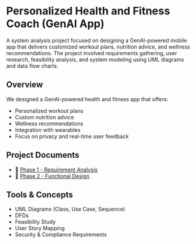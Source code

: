# Personalized Health and Fitness Coach (GenAI App)

A system analysis project focused on designing a GenAI-powered mobile app that delivers customized workout plans, nutrition advice, and wellness recommendations. The project involved requirements gathering, user research, feasibility analysis, and system modeling using UML diagrams and data flow charts.

## Overview

We designed a GenAI-powered health and fitness app that offers:
- Personalized workout plans
- Custom nutrition advice
- Wellness recommendations
- Integration with wearables
- Focus on privacy and real-time user feedback

## Project Documents

- 📄 [Phase 1 - Requirement Analysis](./Phase-1.pdf)
- 📄 [Phase 2 - Functional Design](./Phase-2.pdf)

## Tools & Concepts

- UML Diagrams (Class, Use Case, Sequence)
- DFDs
- Feasibility Study
- User Story Mapping
- Security & Compliance Requirements